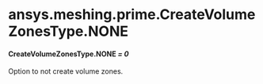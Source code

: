 # ansys.meshing.prime.CreateVolumeZonesType.NONE

#### CreateVolumeZonesType.NONE *= 0*

Option to not create volume zones.

<!-- !! processed by numpydoc !! -->
